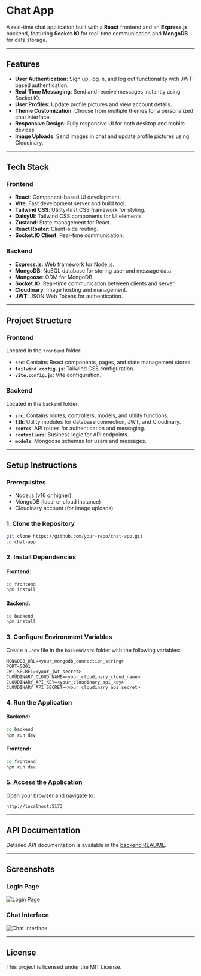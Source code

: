 # Chat App

A real-time chat application built with a **React** frontend and an **Express.js** backend, featuring **Socket.IO** for real-time communication and **MongoDB** for data storage.

---

## **Features**

- **User Authentication**: Sign up, log in, and log out functionality with JWT-based authentication.
- **Real-Time Messaging**: Send and receive messages instantly using Socket.IO.
- **User Profiles**: Update profile pictures and view account details.
- **Theme Customization**: Choose from multiple themes for a personalized chat interface.
- **Responsive Design**: Fully responsive UI for both desktop and mobile devices.
- **Image Uploads**: Send images in chat and update profile pictures using Cloudinary.

---

## **Tech Stack**

### **Frontend**
- **React**: Component-based UI development.
- **Vite**: Fast development server and build tool.
- **Tailwind CSS**: Utility-first CSS framework for styling.
- **DaisyUI**: Tailwind CSS components for UI elements.
- **Zustand**: State management for React.
- **React Router**: Client-side routing.
- **Socket.IO Client**: Real-time communication.

### **Backend**
- **Express.js**: Web framework for Node.js.
- **MongoDB**: NoSQL database for storing user and message data.
- **Mongoose**: ODM for MongoDB.
- **Socket.IO**: Real-time communication between clients and server.
- **Cloudinary**: Image hosting and management.
- **JWT**: JSON Web Tokens for authentication.

---

## **Project Structure**

### **Frontend**
Located in the `frontend` folder:
- **`src`**: Contains React components, pages, and state management stores.
- **`tailwind.config.js`**: Tailwind CSS configuration.
- **`vite.config.js`**: Vite configuration.

### **Backend**
Located in the `backend` folder:
- **`src`**: Contains routes, controllers, models, and utility functions.
- **`lib`**: Utility modules for database connection, JWT, and Cloudinary.
- **`routes`**: API routes for authentication and messaging.
- **`controllers`**: Business logic for API endpoints.
- **`models`**: Mongoose schemas for users and messages.

---

## **Setup Instructions**

### **Prerequisites**
- Node.js (v16 or higher)
- MongoDB (local or cloud instance)
- Cloudinary account (for image uploads)

### **1. Clone the Repository**
```bash
git clone https://github.com/your-repo/chat-app.git
cd chat-app
```

### **2. Install Dependencies**
#### Frontend:
```bash
cd frontend
npm install
```

#### Backend:
```bash
cd backend
npm install
```

### **3. Configure Environment Variables**
Create a `.env` file in the `backend/src` folder with the following variables:
```properties
MONGODB_URL=<your_mongodb_connection_string>
PORT=5001
JWT_SECRET=<your_jwt_secret>
CLOUDINARY_CLOUD_NAME=<your_cloudinary_cloud_name>
CLOUDINARY_API_KEY=<your_cloudinary_api_key>
CLOUDINARY_API_SECRET=<your_cloudinary_api_secret>
```

### **4. Run the Application**
#### Backend:
```bash
cd backend
npm run dev
```

#### Frontend:
```bash
cd frontend
npm run dev
```

### **5. Access the Application**
Open your browser and navigate to:
```
http://localhost:5173
```

---

## **API Documentation**
Detailed API documentation is available in the [backend README](./backend/README.md).

---

## **Screenshots**

### **Login Page**
![Login Page](https://via.placeholder.com/800x400)

### **Chat Interface**
![Chat Interface](https://via.placeholder.com/800x400)

---

## **License**
This project is licensed under the MIT License.

